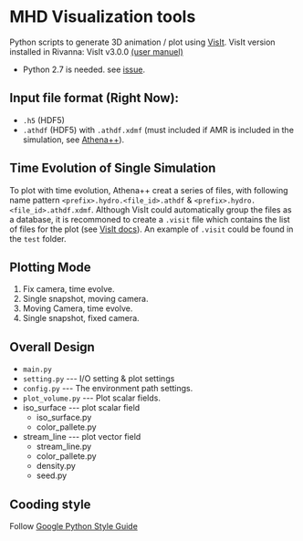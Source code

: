 # MHD Visualization tools 

Python scripts to generate 3D animation / plot using [VisIt](https://visit-dav.github.io/visit-website/index.html).
VisIt version installed in Rivanna: VisIt v3.0.0 [(user manuel)](https://visit-sphinx-github-user-manual.readthedocs.io/en/v3.0.0/cli_manual)

* Python 2.7 is needed. see [issue](https://github.com/visit-dav/visit/issues/4648).

<!-- ## Test file
./scorpio-out/g1040_0021.h5 -->

## Input file format (Right Now):
- `.h5` (HDF5)
- `.athdf` (HDF5) with `.athdf.xdmf` (must included if AMR is included in the simulation, see [Athena++](https://github.com/PrincetonUniversity/athena/wiki/SMR-and-AMR)).


## Time Evolution of Single Simulation

To plot with time evolution, Athena++ creat a series of files, with following name pattern `<prefix>.hydro.<file_id>.athdf` & `<prefix>.hydro.<file_id>.athdf.xdmf`. Although VisIt could automatically group the files as a database, it is recommoned to create a `.visit` file which contains the list of files for the plot (see [VisIt docs](https://visit-sphinx-github-user-manual.readthedocs.io/en/v3.0.0/gui_manual/Animation/Animation_basics.html#the-visit-file)). An example of `.visit` could be found in the `test` folder.

## Plotting Mode
1. Fix camera, time evolve.
2. Single snapshot, moving camera.
3. Moving Camera, time evolve.
4. Single snapshot, fixed camera.

## Overall Design
- `main.py`
- `setting.py`   --- I/O setting & plot settings
- `config.py` --- The environment path settings.
- `plot_volume.py` --- Plot scalar fields.
- iso_surface --- plot scalar field
  - iso_surface.py
  - color_pallete.py
- stream_line --- plot vector field
  - stream_line.py
  - color_pallete.py
  - density.py
  - seed.py

## Cooding style
Follow [Google Python Style Guide](https://google.github.io/styleguide/pyguide.html)


